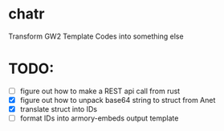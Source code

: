 # chatr

Transform GW2 Template Codes into something else

# TODO:

- [ ] figure out how to make a REST api call from rust
- [x] figure out how to unpack base64 string to struct from Anet
- [x] translate struct into IDs
- [ ] format IDs into armory-embeds output template
